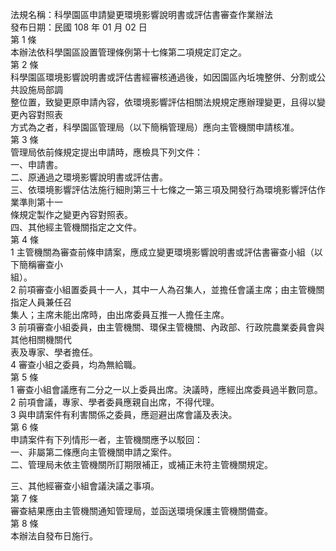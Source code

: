 法規名稱：科學園區申請變更環境影響說明書或評估書審查作業辦法  
發布日期：民國 108 年 01 月 02 日  
第 1 條  
本辦法依科學園區設置管理條例第十七條第二項規定訂定之。  
第 2 條  
科學園區環境影響說明書或評估書經審核通過後，如因園區內坵塊整併、分割或公共設施局部調  
整位置，致變更原申請內容，依環境影響評估相關法規規定應辦理變更，且得以變更內容對照表  
方式為之者，科學園區管理局（以下簡稱管理局）應向主管機關申請核准。  
第 3 條  
管理局依前條規定提出申請時，應檢具下列文件：  
一、申請書。  
二、原通過之環境影響說明書或評估書。  
三、依環境影響評估法施行細則第三十七條之一第三項及開發行為環境影響評估作業準則第十一  
條規定製作之變更內容對照表。  
四、其他經主管機關指定之文件。  
第 4 條  
1 主管機關為審查前條申請案，應成立變更環境影響說明書或評估書審查小組（以下簡稱審查小  
組）。  
2 前項審查小組置委員十一人，其中一人為召集人，並擔任會議主席；由主管機關指定人員兼任召  
集人；主席未能出席時，由出席委員互推一人擔任主席。  
3 前項審查小組委員，由主管機關、環保主管機關、內政部、行政院農業委員會與其他相關機關代  
表及專家、學者擔任。  
4 審查小組之委員，均為無給職。  
第 5 條  
1 審查小組會議應有二分之一以上委員出席。決議時，應經出席委員過半數同意。  
2 前項會議，專家、學者委員應親自出席，不得代理。  
3 與申請案件有利害關係之委員，應迴避出席會議及表決。  
第 6 條  
申請案件有下列情形一者，主管機關應予以駁回：  
一、非屬第二條應向主管機關申請之案件。  
二、管理局未依主管機關所訂期限補正，或補正未符主管機關規定。  


三、其他經審查小組會議決議之事項。  
第 7 條  
審查結果應由主管機關通知管理局，並函送環境保護主管機關備查。  
第 8 條  
本辦法自發布日施行。  


